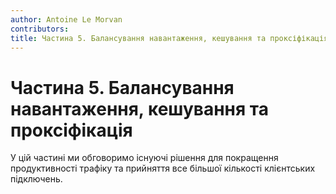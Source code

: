 ```yaml
---
author: Antoine Le Morvan
contributors:
title: Частина 5. Балансування навантаження, кешування та проксіфікація
---
```


# Частина 5. Балансування навантаження, кешування та проксіфікація

У цій частині ми обговоримо існуючі рішення для покращення продуктивності трафіку та прийняття все більшої кількості клієнтських підключень.
